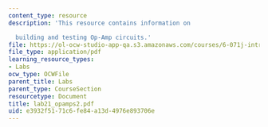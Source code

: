 ```yaml
---
content_type: resource
description: 'This resource contains information on

  building and testing Op-Amp circuits.'
file: https://ol-ocw-studio-app-qa.s3.amazonaws.com/courses/6-071j-introduction-to-electronics-signals-and-measurement-spring-2006/e3932f5171c6fe84a13d4976e893706e_lab21_opamps2.pdf
file_type: application/pdf
learning_resource_types:
- Labs
ocw_type: OCWFile
parent_title: Labs
parent_type: CourseSection
resourcetype: Document
title: lab21_opamps2.pdf
uid: e3932f51-71c6-fe84-a13d-4976e893706e
---
```

